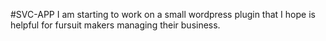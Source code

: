 #SVC-APP
I am starting to work on a small wordpress plugin that I hope is helpful
for fursuit makers managing their business.